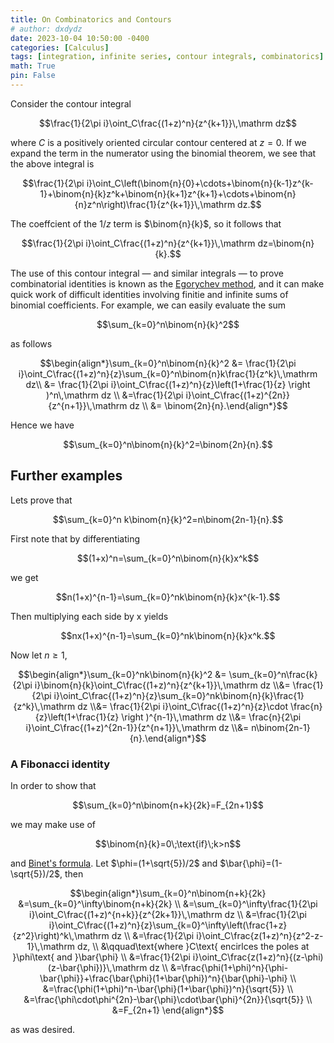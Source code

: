```yaml
---
title: On Combinatorics and Contours
# author: dxdydz
date: 2023-10-04 10:50:00 -0400
categories: [Calculus]
tags: [integration, infinite series, contour integrals, combinatorics]
math: True
pin: False
---
```


Consider the contour integral

$$\frac{1}{2\pi i}\oint_C\frac{(1+z)^n}{z^{k+1}}\,\mathrm dz$$

where $C$ is a positively oriented circular contour centered at $z=0$. If we expand the term in the numerator using the binomial theorem, we see that the above integral is

$$\frac{1}{2\pi i}\oint_C\left(\binom{n}{0}+\cdots+\binom{n}{k-1}z^{k-1}+\binom{n}{k}z^k+\binom{n}{k+1}z^{k+1}+\cdots+\binom{n}{n}z^n\right)\frac{1}{z^{k+1}}\,\mathrm dz.$$

The coeffcient of the $1/z$ term is $\binom{n}{k}$, so it follows that

$$\frac{1}{2\pi i}\oint_C\frac{(1+z)^n}{z^{k+1}}\,\mathrm dz=\binom{n}{k}.$$

The use of this contour integral &#8212; and similar integrals &#8212; to prove combinatorial identities is known as the [Egorychev method](https://en.wikipedia.org/wiki/Egorychev_method), and it can make quick work of difficult identities involving finitie and infinite sums of binomial coefficients. For example, we can easily evaluate the sum

$$\sum_{k=0}^n\binom{n}{k}^2$$

as follows

$$\begin{align*}\sum_{k=0}^n\binom{n}{k}^2 &= \frac{1}{2\pi i}\oint_C\frac{(1+z)^n}{z}\sum_{k=0}^n\binom{n}k\frac{1}{z^k}\,\mathrm dz\\  &= \frac{1}{2\pi i}\oint_C\frac{(1+z)^n}{z}\left(1+\frac{1}{z} \right )^n\,\mathrm dz \\  &=\frac{1}{2\pi i}\oint_C\frac{(1+z)^{2n}}{z^{n+1}}\,\mathrm dz \\  &= \binom{2n}{n}.\end{align*}$$

Hence we have

$$\sum_{k=0}^n\binom{n}{k}^2=\binom{2n}{n}.$$

## Further examples

Lets prove that

$$\sum_{k=0}^n k\binom{n}{k}^2=n\binom{2n-1}{n}.$$

First note that by differentiating

$$(1+x)^n=\sum_{k=0}^n\binom{n}{k}x^k$$

we get

$$n(1+x)^{n-1}=\sum_{k=0}^nk\binom{n}{k}x^{k-1}.$$

Then multiplying each side by x yields

$$nx(1+x)^{n-1}=\sum_{k=0}^nk\binom{n}{k}x^k.$$

Now let $n\geq1$,

$$\begin{align*}\sum_{k=0}^nk\binom{n}{k}^2 &= \sum_{k=0}^n\frac{k}{2\pi i}\binom{n}{k}\oint_C\frac{(1+z)^n}{z^{k+1}}\,\mathrm dz \\&= \frac{1}{2\pi i}\oint_C\frac{(1+z)^n}{z}\sum_{k=0}^nk\binom{n}{k}\frac{1}{z^k}\,\mathrm dz \\&= \frac{1}{2\pi i}\oint_C\frac{(1+z)^n}{z}\cdot \frac{n}{z}\left(1+\frac{1}{z} \right )^{n-1}\,\mathrm dz \\&= \frac{n}{2\pi i}\oint_C\frac{(1+z)^{2n-1}}{z^{n+1}}\,\mathrm dz \\&= n\binom{2n-1}{n}.\end{align*}$$

### A Fibonacci identity

In order to show that

$$\sum_{k=0}^n\binom{n+k}{2k}=F_{2n+1}$$

we may make use of

$$\binom{n}{k}=0\;\text{if}\;k>n$$

and [Binet's formula](https://en.wikipedia.org/wiki/Fibonacci_sequence#Closed-form_expression). Let $\phi=(1+\sqrt{5})/2$ and $\bar{\phi}=(1-\sqrt{5})/2$, then

$$\begin{align*}\sum_{k=0}^n\binom{n+k}{2k} &=\sum_{k=0}^\infty\binom{n+k}{2k} \\  &=\sum_{k=0}^\infty\frac{1}{2\pi i}\oint_C\frac{(1+z)^{n+k}}{z^{2k+1}}\,\mathrm dz \\  &=\frac{1}{2\pi i}\oint_C\frac{(1+z)^n}{z}\sum_{k=0}^\infty\left(\frac{1+z}{z^2}\right)^k\,\mathrm dz \\  &=\frac{1}{2\pi i}\oint_C\frac{z(1+z)^n}{z^2-z-1}\,\mathrm dz, \\ &\qquad\text{where }C\text{ encirlces the poles at }\phi\text{ and }\bar{\phi} \\ &=\frac{1}{2\pi i}\oint_C\frac{z(1+z)^n}{(z-\phi)(z-\bar{\phi})}\,\mathrm dz \\  &=\frac{\phi(1+\phi)^n}{\phi-\bar{\phi}}+\frac{\bar{\phi}(1+\bar{\phi})^n}{\bar{\phi}-\phi} \\  &=\frac{\phi(1+\phi)^n-\bar{\phi}(1+\bar{\phi})^n}{\sqrt{5}} \\  &=\frac{\phi\cdot\phi^{2n}-\bar{\phi}\cdot\bar{\phi}^{2n}}{\sqrt{5}} \\  &=F_{2n+1} \end{align*}$$

as was desired.

